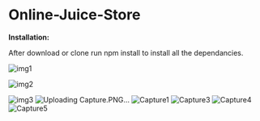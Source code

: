 # Online-Juice-Store

**Installation:**

After download or clone run npm install to install all the dependancies.

![img1](https://user-images.githubusercontent.com/48891724/102368339-bf525400-3fe0-11eb-9a8c-456f4626b077.png)

![img2](https://user-images.githubusercontent.com/48891724/102368350-c24d4480-3fe0-11eb-9774-326f6a0a4b61.png)

![img3](https://user-images.githubusercontent.com/48891724/102368355-c4170800-3fe0-11eb-8547-735d957d3538.png)
![Uploading Capture.PNG…]()
![Capture1](https://user-images.githubusercontent.com/48891724/194715794-ed0ef6e7-ccbf-4cbc-a87c-cea5d5df1077.PNG)
![Capture3](https://user-images.githubusercontent.com/48891724/194715796-2959b813-380f-4f6e-bf53-b655dbfadbb8.PNG)
![Capture4](https://user-images.githubusercontent.com/48891724/194715798-89f36a0d-81f0-4c7b-98f5-a5035571993a.PNG)
![Capture5](https://user-images.githubusercontent.com/48891724/194715799-a953d35f-08af-4fc8-a235-f19bff5bf47f.PNG)
